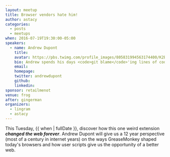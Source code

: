 ```yaml
---
layout: meetup
title: Browser vendors hate him!
author: astacy
categories:
  - posts
  - meetups
when: 2016-07-19T19:30:00-05:00
speakers:
  - name: Andrew Dupont
    title:
    avatar: https://pbs.twimg.com/profile_images/805831994563174400/K2BJKc0j_400x400.jpg
    bio: Andrew spends his days <code>git blame</code>'ing lines of code written by <a href="https://twitter.com/aaronforsander">@aaronforsander</a> and <a href="https://twitter.com/slexaxton">@SlexAxton</a>.
    email:
    homepage:
    twitter: andrewdupont
    github:
    linkedin:
sponsor: retailmenot
venue: frog
after: gingerman
organizers:
  - lingram
  - astacy
---
```


This Tuesday, {{ when | fullDate }}, discover how this one weird extension **_changed the web forever_**. Andrew Dupont will give us a 12 year perspective (most of a century in internet years) on the ways GreaseMonkey shaped today's browsers and how user scripts give us the opportunity of a better web.
